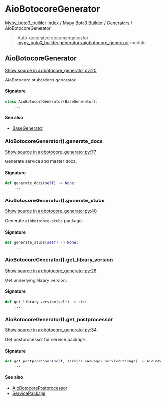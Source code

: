 # AioBotocoreGenerator

[Mypy_boto3_builder Index](../../README.md#mypy_boto3_builder-index) /
[Mypy Boto3 Builder](../index.md#mypy-boto3-builder) /
[Generators](./index.md#generators) /
AioBotocoreGenerator

> Auto-generated documentation for [mypy_boto3_builder.generators.aiobotocore_generator](https://github.com/youtype/mypy_boto3_builder/blob/main/mypy_boto3_builder/generators/aiobotocore_generator.py) module.

## AioBotocoreGenerator

[Show source in aiobotocore_generator.py:20](https://github.com/youtype/mypy_boto3_builder/blob/main/mypy_boto3_builder/generators/aiobotocore_generator.py#L20)

AioBotocore stubs/docs generator.

#### Signature

```python
class AioBotocoreGenerator(BaseGenerator):
    ...
```

#### See also

- [BaseGenerator](./base_generator.md#basegenerator)

### AioBotocoreGenerator().generate_docs

[Show source in aiobotocore_generator.py:77](https://github.com/youtype/mypy_boto3_builder/blob/main/mypy_boto3_builder/generators/aiobotocore_generator.py#L77)

Generate service and master docs.

#### Signature

```python
def generate_docs(self) -> None:
    ...
```

### AioBotocoreGenerator().generate_stubs

[Show source in aiobotocore_generator.py:40](https://github.com/youtype/mypy_boto3_builder/blob/main/mypy_boto3_builder/generators/aiobotocore_generator.py#L40)

Generate `aiobotocore-stubs` package.

#### Signature

```python
def generate_stubs(self) -> None:
    ...
```

### AioBotocoreGenerator().get_library_version

[Show source in aiobotocore_generator.py:28](https://github.com/youtype/mypy_boto3_builder/blob/main/mypy_boto3_builder/generators/aiobotocore_generator.py#L28)

Get underlying library version.

#### Signature

```python
def get_library_version(self) -> str:
    ...
```

### AioBotocoreGenerator().get_postprocessor

[Show source in aiobotocore_generator.py:34](https://github.com/youtype/mypy_boto3_builder/blob/main/mypy_boto3_builder/generators/aiobotocore_generator.py#L34)

Get postprocessor for service package.

#### Signature

```python
def get_postprocessor(self, service_package: ServicePackage) -> AioBotocorePostprocessor:
    ...
```

#### See also

- [AioBotocorePostprocessor](../postprocessors/aiobotocore.md#aiobotocorepostprocessor)
- [ServicePackage](../structures/service_package.md#servicepackage)
